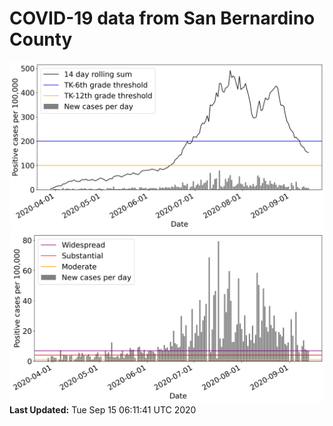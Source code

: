 # COVID-19 data from San Bernardino County
![image1](plots/graph.png)
![image2](plots/classification.png)
**Last Updated:** Tue Sep 15 06:11:41 UTC 2020